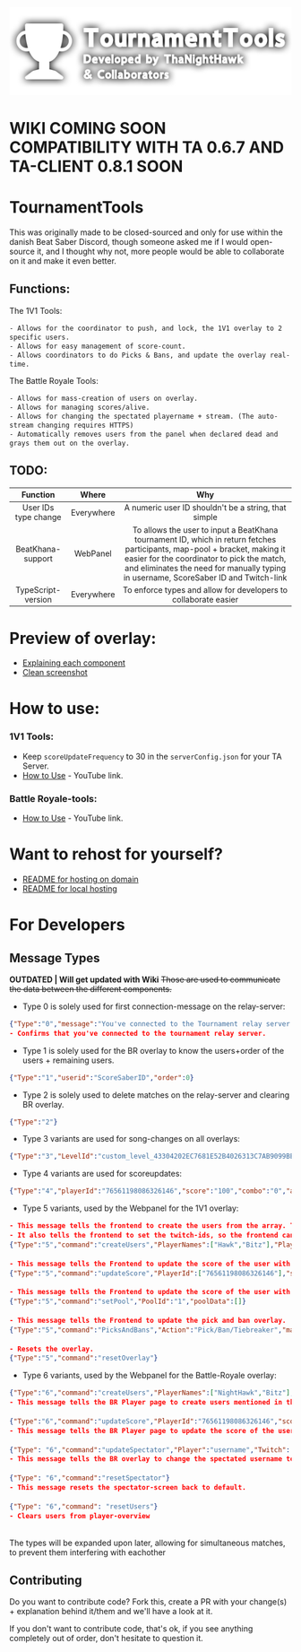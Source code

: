 
![Logo](GitHubImage.png)

# WIKI COMING SOON <br /> COMPATIBILITY WITH TA 0.6.7 AND TA-CLIENT 0.8.1 SOON

# TournamentTools #
This was originally made to be closed-sourced and only for use within the danish Beat Saber Discord, though someone asked me if I would open-source it, and I thought why not, more people would be able to collaborate on it and make it even better.

## Functions:
The 1V1 Tools:
```
- Allows for the coordinator to push, and lock, the 1V1 overlay to 2 specific users.
- Allows for easy management of score-count.
- Allows coordinators to do Picks & Bans, and update the overlay real-time.  
```

The Battle Royale Tools:
```
- Allows for mass-creation of users on overlay.
- Allows for managing scores/alive.
- Allows for changing the spectated playername + stream. (The auto-stream changing requires HTTPS)
- Automatically removes users from the panel when declared dead and grays them out on the overlay.
```

## TODO:
| Function | Where | Why |
| :----: | :----: | :----: |
| User IDs type change | Everywhere | A numeric user ID shouldn't be a string, that simple |
| BeatKhana-support | WebPanel | To allows the user to input a BeatKhana tournament ID, which in return fetches participants, map-pool + bracket, making it easier for the coordinator to pick the match, and eliminates the need for manually typing in username, ScoreSaber ID and Twitch-link |
| TypeScript-version | Everywhere | To enforce types and allow for developers to collaborate easier |

# Preview of overlay:
- [Explaining each component](PreviewDetails.png)
- [Clean screenshot](PreviewNoDetails.png)

# How to use:
### 1V1 Tools:
- Keep `scoreUpdateFrequency` to 30 in the `serverConfig.json` for your TA Server.
- [How to Use](https://www.youtube.com/watch?v=_UYZaVLu1h0) - YouTube link.

### Battle Royale-tools:
- [How to Use](https://www.youtube.com/watch?v=FxN-R_RkI7s) - YouTube link.


# Want to rehost for yourself? 
- [README for hosting on domain](SELFHOSTDOMAIN.md)
- [README for local hosting](SELFHOSTLOCAL.md)

# For Developers
## Message Types
**OUTDATED | Will get updated with Wiki** ~~Those are used to communicate the data between the different components.~~
- Type 0 is solely used for first connection-message on the relay-server: 
```json
{"Type":"0","message":"You've connected to the Tournament relay server."}
- Confirms that you've connected to the tournament relay server.
```
- Type 1 is solely used for the BR overlay to know the users+order of the users + remaining users.
```json
{"Type":"1","userid":"ScoreSaberID","order":0}
```
- Type 2 is solely used to delete matches on the relay-server and clearing BR overlay.
```json
{"Type":"2"}
```
- Type 3 variants are used for song-changes on all overlays:
```json
{"Type":"3","LevelId":"custom_level_43304202EC7681E52B4026313C7AB9099BE2890D","Diff":2}
```
- Type 4 variants are used for scoreupdates:
```json
{"Type":"4","playerId":"76561198086326146","score":"100","combo":"0","acc":"1.00","miss":"0"}
```

- Type 5 variants, used by the Webpanel for the 1V1 overlay:
```json
- This message tells the frontend to create the users from the array. This is used for the 1V1 frontend, to ensure correct player order, since TA doesn't knows the player-seeding.
- It also tells the frontend to set the twitch-ids, so the frontend can show the twitch-streams on the overlay.
{"Type":"5","command":"createUsers","PlayerNames":["Hawk","Bitz"],"PlayerIds":["76561198086326146","76561197992369547"],"TwitchIds":["ThaNightHawk","gBitz"],"Round":"Round 1"}

- This message tells the Frontend to update the score of the user with the given id(s).
{"Type":"5","command":"updateScore","PlayerId":["76561198086326146"],"score":["1"]}

- This message tells the Frontend to update the score of the user with the given id.
{"Type":"5","command":"setPool","PoolId":"1","poolData":[]}

- This message tells the Frontend to update the pick and ban overlay.
{"Type":"5","command":"PicksAndBans","Action":"Pick/Ban/Tiebreaker","map":"43304202EC7681E52B4026313C7AB9099BE2890D","PlayerId":"76561198086326146"}

- Resets the overlay.
{"Type":"5","command":"resetOverlay"}
```

- Type 6 variants, used by the Webpanel for the Battle-Royale overlay:
```json
{"Type":"6","command":"createUsers","PlayerNames":["NightHawk","Bitz"],"PlayerIds":["76561198086326146","76561197992369547"]}
- This message tells the BR Player page to create users mentioned in the array. - This is used for the streamhost.

{"Type":"6","command":"updateScore","PlayerId":"76561198086326146","score":"1", "alive":"true"}
- This message tells the BR Player page to update the score of the user with the given id.

{"Type": "6","command":"updateSpectator","Player":"username","Twitch": "twitchname"}
- This message tells the BR overlay to change the spectated username to the given input

{"Type": "6","command":"resetSpectator"}
- This message resets the spectator-screen back to default.

{"Type": "6","command": "resetUsers"}
- Clears users from player-overview

```
\
The types will be expanded upon later, allowing for simultaneous matches, to prevent them interfering with eachother

## Contributing

Do you want to contribute code? Fork this, create a PR with your change(s) + explanation behind it/them and we'll have a look at it.

If you don't want to contribute code, that's ok, if you see anything completely out of order, don't hesitate to question it.
